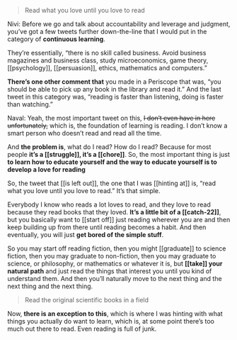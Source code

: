 > Read what you love until you love to read

Nivi: Before we go and talk about accountability and leverage and judgment, you’ve got a few tweets further down-the-line that I would put in the category of __continuous learning__.

They’re essentially, “there is no skill called business. Avoid business magazines and business class, study microeconomics, game theory, [[psychology]], [[persuasion]], ethics, mathematics and computers.”

__There’s one other comment that__ you made in a Periscope that was, “you should be able to pick up any book in the library and read it.” And the last tweet in this category was, “reading is faster than listening, doing is faster than watching.”

Naval: Yeah, the most important tweet on this, ~~I don’t even have in here unfortunately,~~ which is, the foundation of learning is reading. I don’t know a smart person who doesn’t read and read all the time.

And __the problem is__, what do I read? How do I read? 
Because for most people __it’s a [[struggle]], it’s a [[chore]]__.
So, the most important thing is just __to learn how to educate yourself and the way to educate yourself is to develop a love for reading__

So, the tweet that [[is left out]], the one that I was [[hinting at]] is, “read what you love until you love to read.” It’s that simple.

Everybody I know who reads a lot loves to read, and they love to read because they read books that they loved. 
__It’s a little bit of a [[catch-22]]__, but you basically want to [[start off]] just reading wherever you are and then keep building up from there until reading becomes a habit. 
And then eventually, you will just __get bored of the simple stuff__.

So you may start off reading fiction, 
then you might [[graduate]] to science fiction, 
then you may graduate to non-fiction, 
then you may graduate to science, or philosophy, or mathematics or whatever it is, 
but __[[take]] your natural path__ and just read the things that interest you until you kind of understand them. 
And then you’ll naturally move to the next thing and the next thing and the next thing.

> Read the original scientific books in a field

Now, __there is an exception to this__, which is where I was hinting with what things you actually do want to learn, which is, at some point there’s too much out there to read. 
Even reading is full of junk.

